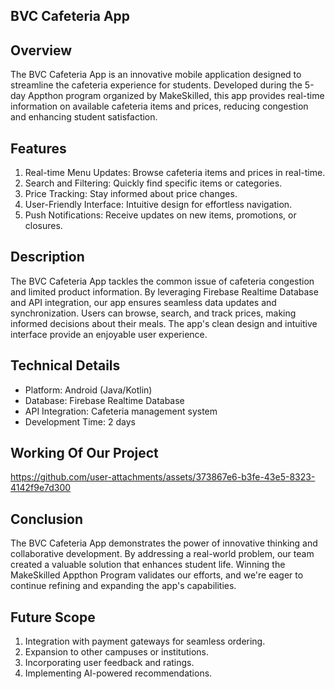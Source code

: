 
BVC Cafeteria App
-----------------------
Overview
----------------------

The BVC Cafeteria App is an innovative mobile application designed to streamline the cafeteria experience for students. Developed during the 5-day Appthon program organized by MakeSkilled, this app provides real-time information on available cafeteria items and prices, reducing congestion and enhancing student satisfaction.

Features
---------------

1. Real-time Menu Updates: Browse cafeteria items and prices in real-time.
2. Search and Filtering: Quickly find specific items or categories.
3. Price Tracking: Stay informed about price changes.
4. User-Friendly Interface: Intuitive design for effortless navigation.
5. Push Notifications: Receive updates on new items, promotions, or closures.

Description
----------------------------
The BVC Cafeteria App tackles the common issue of cafeteria congestion and limited product information. By leveraging Firebase Realtime Database and API integration, our app ensures seamless data updates and synchronization. Users can browse, search, and track prices, making informed decisions about their meals. The app's clean design and intuitive interface provide an enjoyable user experience.

Technical Details
---------------------------

- Platform: Android (Java/Kotlin)
- Database: Firebase Realtime Database
- API Integration: Cafeteria management system
- Development Time: 2 days

Working Of Our Project
---------------------


https://github.com/user-attachments/assets/373867e6-b3fe-43e5-8323-4142f9e7d300



Conclusion
----------------

The BVC Cafeteria App demonstrates the power of innovative thinking and collaborative development. By addressing a real-world problem, our team created a valuable solution that enhances student life. Winning the MakeSkilled Appthon Program validates our efforts, and we're eager to continue refining and expanding the app's capabilities.

Future Scope
---------------------

1. Integration with payment gateways for seamless ordering.
2. Expansion to other campuses or institutions.
3. Incorporating user feedback and ratings.
4. Implementing AI-powered recommendations.

